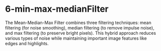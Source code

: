 # 6-min-max-medianFilter
The Mean-Median-Max Filter combines three filtering techniques: mean filtering (for noise smoothing), median filtering (to remove impulse noise), and max filtering (to preserve bright pixels). This hybrid approach reduces various types of noise while maintaining important image features like edges and highlights.
